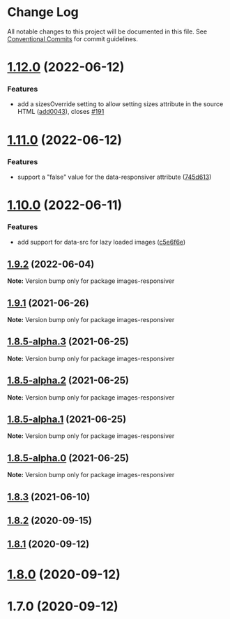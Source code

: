 # Change Log

All notable changes to this project will be documented in this file.
See [Conventional Commits](https://conventionalcommits.org) for commit guidelines.

# [1.12.0](https://github.com/nhoizey/images-responsiver/compare/v1.11.0...v1.12.0) (2022-06-12)


### Features

* add a sizesOverride setting to allow setting sizes attribute in the source HTML ([add0043](https://github.com/nhoizey/images-responsiver/commit/add0043ed2fbaf9e13d5a2ebf324aeea2766ff9a)), closes [#191](https://github.com/nhoizey/images-responsiver/issues/191)





# [1.11.0](https://github.com/nhoizey/images-responsiver/compare/v1.10.0...v1.11.0) (2022-06-12)


### Features

* support a "false" value for the data-responsiver attribute ([745d613](https://github.com/nhoizey/images-responsiver/commit/745d61398c8019bdb9876eafb1f7b50fc816c992))





# [1.10.0](https://github.com/nhoizey/images-responsiver/compare/v1.9.2...v1.10.0) (2022-06-11)


### Features

* add support for data-src for lazy loaded images ([c5e6f6e](https://github.com/nhoizey/images-responsiver/commit/c5e6f6e8efe84e05645b2fd8bf5d1388ce6fa739))





## [1.9.2](https://github.com/nhoizey/images-responsiver/compare/v1.9.1...v1.9.2) (2022-06-04)

**Note:** Version bump only for package images-responsiver





## [1.9.1](https://github.com/nhoizey/images-responsiver/compare/v1.9.0...v1.9.1) (2021-06-26)

**Note:** Version bump only for package images-responsiver





## [1.8.5-alpha.3](https://github.com/nhoizey/images-responsiver/compare/v1.8.5-alpha.2...v1.8.5-alpha.3) (2021-06-25)

**Note:** Version bump only for package images-responsiver





## [1.8.5-alpha.2](https://github.com/nhoizey/images-responsiver/compare/v1.8.5-alpha.1...v1.8.5-alpha.2) (2021-06-25)

**Note:** Version bump only for package images-responsiver





## [1.8.5-alpha.1](https://github.com/nhoizey/images-responsiver/compare/v1.8.5-alpha.0...v1.8.5-alpha.1) (2021-06-25)

**Note:** Version bump only for package images-responsiver





## [1.8.5-alpha.0](https://github.com/nhoizey/images-responsiver/compare/v1.8.4...v1.8.5-alpha.0) (2021-06-25)

**Note:** Version bump only for package images-responsiver





## [1.8.3](https://github.com/nhoizey/images-responsiver/compare/v1.8.2...v1.8.3) (2021-06-10)

## [1.8.2](https://github.com/nhoizey/images-responsiver/compare/v1.8.1...v1.8.2) (2020-09-15)

## [1.8.1](https://github.com/nhoizey/images-responsiver/compare/v1.8.0...v1.8.1) (2020-09-12)

# [1.8.0](https://github.com/nhoizey/images-responsiver/compare/v1.7.0...v1.8.0) (2020-09-12)

# 1.7.0 (2020-09-12)

